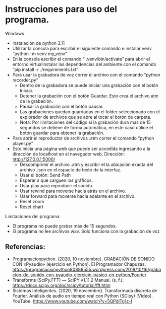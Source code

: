 # Instrucciones para uso del programa.

Windows

- Instalación de python 3.11 
- Utilizar la consola para escribir el siguiente comando e instalar venv “python -m venv my_venv”
- En la consola escribir el comando “ .venv/bin/activate” para abrir el entorno virtualInstalar las dependencias del ambiente con el comando “pip install -r ./requirements.txt”
- Para usar la grabadora de voz correr el archivo con el comando “python recorder.py”
  - Dentro de la grabadora se puede iniciar una grabación con el botón Iniciar.
  - Detener la grabación con el botón Guardar. Esto crea el archivo atm de la grabación.
  - Pausar la grabación con el botón pausar.
  - Las grabaciones quedan guardadas en el folder seleccionado con el explorador de archivos que se abre al tocar el botón de carpeta.
  - Nota: Por limitaciones del código si la grabación dura mas de 15 segundos se detiene de forma automática, en este caso utilice el botón guardar para obtener la grabación.
- Para abrir el reproductor de archivos .atm correr el comando “python player.py”
- Esto inicia una página web que puede ser accedida ingresando a la dirección de localhost en el navegador web. Dirección: http://127.0.0.1:5000/
  - Descomprimir el archivo .atm y escribir el la ubicación exacta del archivo .json en el espacio de texto de la interfaz.
  - Usar el botón: Send Path
  - Esperar a que carguen los gráficos.
  - Usar play para reproducir el sonido. 
  - Usar rewind para moverse hacia atrás en el archivo.
  - Usar forward para moverse hacia adelante en el archivo.
  - Reset zoom
  - Reset chart

Limitaciones del programa

- El programa no puede grabar más de 15 segundos.
- El programa no lee archivos wav. Solo funciona con la grabación de voz

## Referencias:

- Programacionpython. (2020, 10 noviembre). GRABACIÓN DE SONIDO CON «Pyaudio» (ejercicio en Python). El Programador Chapuzas. https://programacionpython80889555.wordpress.com/2018/10/16/grabacion-de-sonido-con-pyaudio-ejercicio-basico-en-python/Fourier 
- Transforms (SciPy.FFT) — SciPY v1.11.2 Manual. (s. f.). https://docs.scipy.org/doc/scipy/tutorial/fft.html
- Sistemas Inteligentes. (2020, 19 noviembre). Transformada discreta de Fourier. Análisis de audio en tiempo real con Python (SCipy) [Vídeo]. YouTube. https://www.youtube.com/watch?v=5QPdlTg1z-I